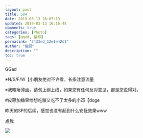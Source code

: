 ```yaml
---
layout: post
title: 584
date: 2019-03-13 16:07:13
updated: 2019-03-13 16:16:48
comments: true
categories: [Photo]
tags: [ggad, 格邓]
permalink: "2433ed_12e1e42d1"
author: "猫厨"
description: ""
toc: true
---
```


<p>GGad</p> 
<p>※N/S/F/W【小朋友绝对不许看，长条注意流量</p> 
<p>※我瞎瘠薄画，请勿上纲上线，如果您有任何反对意见，都是您说得对。</p> 
<p>#皮鞭加糖果给想吃糖又吃不了太多的小邓【doge</p> 
<p>昨天的SP的后续，感觉也没有起到什么安抚效果www</p> 
<p><a rel="nofollow" href="https://images-wixmp-ed30a86b8c4ca887773594c2.wixmp.com/f/d97cf4c4-1f95-4c79-9e66-10b31d5fac97/dd20f1f-fd26fbc7-b356-41c3-bef3-d86a6f7996f5.jpg?token=eyJ0eXAiOiJKV1QiLCJhbGciOiJIUzI1NiJ9.eyJzdWIiOiJ1cm46YXBwOjdlMGQxODg5ODIyNjQzNzNhNWYwZDQxNWVhMGQyNmUwIiwiaXNzIjoidXJuOmFwcDo3ZTBkMTg4OTgyMjY0MzczYTVmMGQ0MTVlYTBkMjZlMCIsIm9iaiI6W1t7InBhdGgiOiJcL2ZcL2Q5N2NmNGM0LTFmOTUtNGM3OS05ZTY2LTEwYjMxZDVmYWM5N1wvZGQyMGYxZi1mZDI2ZmJjNy1iMzU2LTQxYzMtYmVmMy1kODZhNmY3OTk2ZjUuanBnIn1dXSwiYXVkIjpbInVybjpzZXJ2aWNlOmZpbGUuZG93bmxvYWQiXX0.VLAn3hKrAzgIiN8veBMXKeN7zR_YNf4XMzfjXYV2w2g" target="_blank"  >点我</a></p>

![](/img/img_cVZNdzJtQk9JV2Z4V2drNkNRMVhiTVJaU3J2MGJEa0p6d2oyeVdvYTM2dUhMWnY3QlArSHpBPT0.png)